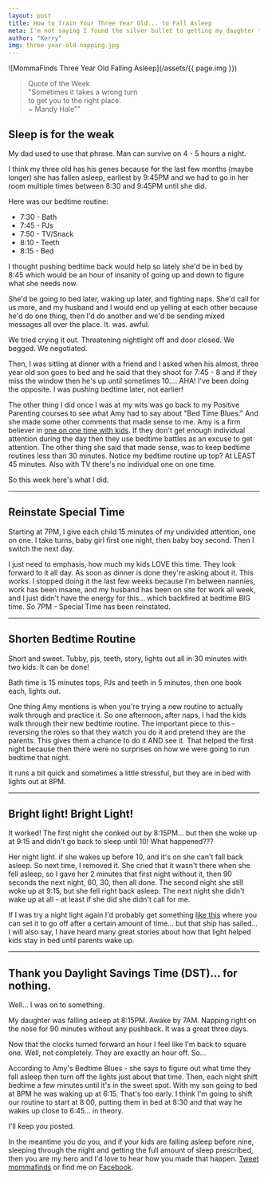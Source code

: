 ```yaml
---
layout: post
title: How to Train Your Three Year Old... to Fall Asleep
meta: I'm not saying I found the silver bullet to getting my daughter to sleep. I just happened to stumble across a few nuances then when placed together helped my daughter fall asleep unaided, before 8:30, and improved a whole host of other challenges at the same time.
author: "Kerry"
img: three-year-old-napping.jpg
---
```


![MommaFinds Three Year Old Falling Asleep](/assets/{{ page.img }})

> Quote of the Week <br> "Sometimes it takes a wrong turn<br>to get you to the right place.<br>~ Mandy Hale""

## Sleep is for the weak

My dad used to use that phrase. Man can survive on 4 - 5 hours a night.  

I think my three old has his genes because for the last few months (maybe longer) she has fallen asleep, earliest by 9:45PM and we had to go in her room multiple times between 8:30 and 9:45PM until she did.

Here was our bedtime routine:
+ 7:30 - Bath
+ 7:45 - PJs
+ 7:50 - TV/Snack
+ 8:10 - Teeth
+ 8:15 - Bed

I thought pushing bedtime back would help so lately she'd be in bed by 8:45 which would be an hour of insanity of going up and down to figure what she needs now.

She'd be going to bed later, waking up later, and fighting naps. She'd call for us more, and my husband and I would end up yelling at each other because he'd do one thing, then I'd do another and we'd be sending mixed messages all over the place. It. was. awful.

We tried crying it out. Threatening nightlight off and door closed. We begged. We negotiated.

Then, I was sitting at dinner with a friend and I asked when his almost, three year old son goes to bed and he said that they shoot for 7:45 - 8 and if they miss the window then he's up until sometimes 10.... AHA! I've been doing the opposite. I was pushing bedtime later, not earlier!

The other thing I did once I was at my wits was go back to my Positive Parenting courses to see what Amy had to say about "Bed Time Blues." And she made some other comments that made sense to me. Amy is a firm believer in [one on one time with kids](http://www.mommafinds.com/2019/02/11/special-quiet-time/). If they don't get enough individual attention during the day then they use bedtime battles as an excuse to get attention. The other thing she said that made sense, was to keep bedtime routines less than 30 minutes. Notice my bedtime routine up top? At LEAST 45 minutes. Also with TV there's no individual one on one time. 

So this week here's what I did.

___

## Reinstate Special Time

Starting at 7PM, I give each child 15 minutes of my undivided attention, one on one. I take turns, baby girl first one night, then baby boy second. Then I switch the next day. 

I just need to emphasis, how much my kids LOVE this time. They look forward to it all day. As soon as dinner is done they're asking about it. This works. I stopped doing it the last few weeks because I'm between nannies, work has been insane, and my husband has been on site for work all week, and I just didn't have the energy for this... which backfired at bedtime BIG time. So 7PM - Special Time has been reinstated.

---

## Shorten Bedtime Routine

Short and sweet. Tubby, pjs, teeth, story, lights out all in 30 minutes with two kids. It can be done!

Bath time is 15 minutes tops, PJs and teeth in 5 minutes, then one book each, lights out. 

One thing Amy mentions is when you're trying a new routine to actually walk through and practice it. So one afternoon, after naps, I had the kids walk through their new bedtime routine. The important piece to this - reversing the roles so that they watch you do it and pretend they are the parents. This gives them a chance to do it AND see it. That helped the first night because then there were no surprises on how we were going to run bedtime that night.

It runs a bit quick and sometimes a little stressful, but they are in bed with lights out at 8PM.

---

## Bright light! Bright Light!

It worked! The first night she conked out by 8:15PM... but then she woke up at 9:15 and didn't go back to sleep until 10! What happened??? 

Her night light. if she wakes up before 10, and it's on she can't fall back asleep. So next time, I removed it. She cried that it wasn't there when she fell asleep, so I gave her 2 minutes that first night without it, then 90 seconds the next night, 60, 30, then all done. The second night she still woke up at 9:15, but she fell right back asleep. The next night she didn't wake up at all - at least if she did she didn't call for me.

If I was try a night light again I'd probably get something [like this](https://amzn.to/2F2jFuT) where you can set it to go off after a certain amount of time... but that ship has sailed... I will also say, I have heard many great stories about how that light helped kids stay in bed until parents wake up.

---

## Thank you Daylight Savings Time (DST)... for nothing.

Well... I was on to something.

My daughter was falling asleep at 8:15PM. Awake by 7AM. Napping right on the nose for 90 minutes without any pushback. It was a great three days.

Now that the clocks turned forward an hour I feel like I'm back to square one. Well, not completely. They are exactly an hour off. So...

According to Amy's Bedtime Blues - she says to figure out what time they fall asleep then turn off the lights just about that time. Then, each night shift bedtime a few minutes until it's in the sweet spot. With my son going to bed at 8PM he was waking up at 6:15. That's too early. I think I'm going to shift our routine to start at 8:00, putting them in bed at 8:30 and that way he wakes up close to 6:45... in theory.

I'll keep you posted.

In the meantime you do you, and if your kids are falling asleep before nine, sleeping through the night and getting the full amount of sleep prescribed, then you are my hero and I'd love to hear how you made that happen. [Tweet mommafinds](https://twitter.com/MommaFinds) or find me on [Facebook](https://www.facebook.com/mommafinds/).
